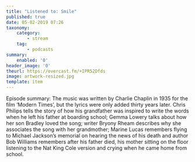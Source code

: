 ```yaml
---
title: "Listened to: Smile"
published: true
date: 05-02-2019 07:26
taxonomy:
    category:
        - stream
    tag:
        - podcasts
summary:
    enabled: '0'
header_image: '0'
theurl: https://overcast.fm/+IPR52Dfds
image: artwork-resized.jpg
template: item
---
```

 
Episode summary: The music was written by Charlie Chaplin in 1935 for the film ‘Modern Times’, but the lyrics were only added thirty years later. Chris Philips tells the story of how his grandfather was inspired to write the words when he left his father at boarding school; Gemma Lowery talks about how her son Bradley loved the song; writer Bryony Rheam describes why she associates the song with her grandmother; Marine Lucas remembers flying to Michael Jackson’s memorial on hearing the news of his death and author Bob Williams remembers after his father died, his mother sitting on the floor listening to the Nat King Cole version and crying when he came home from school.
